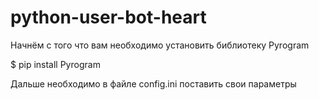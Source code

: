 # python-user-bot-heart

Начнём с того что вам необходимо установить библиотеку Pyrogram

$ pip install Pyrogram

Дальше необходимо в файле config.ini поставить свои параметры